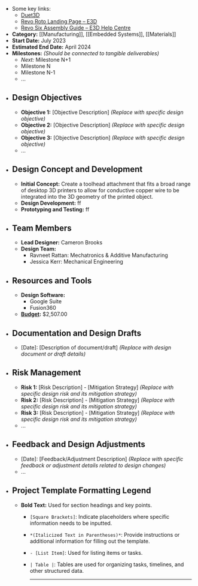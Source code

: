 - Some key links:
	- [Duet3D](https://www.duet3d.com/Duet3RotoToolboard)
	- [Revo Roto Landing Page – E3D](https://e3d-online.com/pages/revo-roto-landing-page)
	- [Revo Six Assembly Guide – E3D Help Centre](https://e3d-online.zendesk.com/hc/en-us/articles/4408428411153-Revo-Six-Assembly-Guide)
- **Category:** [[Manufacturing]], [[Embedded Systems]], [[Materials]]
- **Start Date:** July 2023
- **Estimated End Date:** April 2024
- **Milestones:** *(Should be connected to tangible deliverables)*
	- *Next:* Milestone N+1
	- Milestone N
	- Milestone N-1
	- ...
- ## Design Objectives
	- **Objective 1:** [Objective Description] *(Replace with specific design objective)*
	- **Objective 2:** [Objective Description] *(Replace with specific design objective)*
	- **Objective 3:** [Objective Description] *(Replace with specific design objective)*
	- ...
- ## Design Concept and Development
	- **Initial Concept:** Create a toolhead attachment that fits a broad range of desktop 3D printers to allow for conductive copper wire to be integrated into the 3D geometry of the printed object.
	- **Design Development:** ff
	- **Prototyping and Testing:** ff
- ## Team Members
	- **Lead Designer:** Cameron Brooks
	- **Design Team:**
		- Ravneet Rattan: Mechatronics & Additive Manufacturing
		- Jessica Kerr: Mechanical Engineering
- ## Resources and Tools
	- **Design Software:**
		- Google Suite
		- Fusion360
	- **[Budget](https://docs.google.com/spreadsheets/d/1WqoQG4rnTx-nUo3W4dfR4vPnOCfwY8zvTUCzo0IChpg/edit?usp=sharing):** $2,507.00
- ## Documentation and Design Drafts
	- [Date]: [Description of document/draft] *(Replace with design document or draft details)*
- ## Risk Management
	- **Risk 1:** [Risk Description] - [Mitigation Strategy] *(Replace with specific design risk and its mitigation strategy)*
	- **Risk 2:** [Risk Description] - [Mitigation Strategy] *(Replace with specific design risk and its mitigation strategy)*
	- **Risk 3:** [Risk Description] - [Mitigation Strategy] *(Replace with specific design risk and its mitigation strategy)*
	- ...
- ## Feedback and Design Adjustments
	- [Date]: [Feedback/Adjustment Description] *(Replace with specific feedback or adjustment details related to design changes)*
	- ...
- ## Project Template Formatting Legend
	- **Bold Text:** Used for section headings and key points.
		- `[Square Brackets]`: Indicate placeholders where specific information needs to be inputted.
		- `*(Italicized Text in Parentheses)*`: Provide instructions or additional information for filling out the template.
		- `- [List Item]`: Used for listing items or tasks.
		- `| Table |`: Tables are used for organizing tasks, timelines, and other structured data.
		  
		  ---